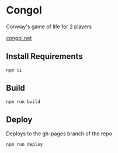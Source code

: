 # Congol

Conway's game of life for 2 players

[congol.net](http://congol.net)


## Install Requirements
```
npm ci
```

## Build
```
npm run build
```

## Deploy
Deploys to the gh-pages branch of the repo
```
npm run deploy
```
